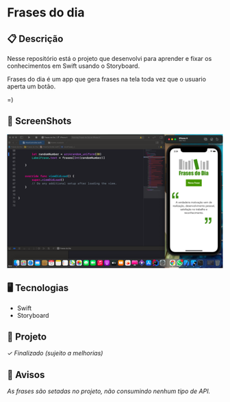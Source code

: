 # Frases do dia


## 📋 Descrição

Nesse repositório está o projeto que desenvolvi para aprender e fixar os conhecimentos em Swift usando o Storyboard. 

Frases do dia é um app que gera frases na tela toda vez que o usuario aperta um botão.

=)

## 📲 ScreenShots

![](./images/print1.png)

## 🖥️ Tecnologias

- Swift
- Storyboard


## 🎨 Projeto
*✓ Finalizado (sujeito a melhorias)*

##  📩 Avisos
*As frases são setadas no projeto, não consumindo nenhum tipo de API.*
